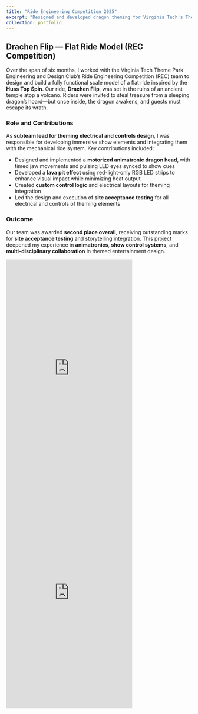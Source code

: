 ```yaml
---
title: "Ride Engineering Competition 2025"
excerpt: "Designed and developed dragon theming for Virginia Tech's Theme Park Engineering and Design club's submission for the Ohio State University's Ride Engineering Competition 2025. <br/><img src='/images/rec1.jpg'>"
collection: portfolio
---
```

## Drachen Flip — Flat Ride Model (REC Competition)

Over the span of six months, I worked with the Virginia Tech Theme Park Engineering and Design Club’s Ride Engineering Competition (REC) team to design and build a fully functional scale model of a flat ride inspired by the **Huss Top Spin**. Our ride, **Drachen Flip**, was set in the ruins of an ancient temple atop a volcano. Riders were invited to steal treasure from a sleeping dragon’s hoard—but once inside, the dragon awakens, and guests must escape its wrath.

### Role and Contributions

As **subteam lead for theming electrical and controls design**, I was responsible for developing immersive show elements and integrating them with the mechanical ride system. Key contributions included:

- Designed and implemented a **motorized animatronic dragon head**, with timed jaw movements and pulsing LED eyes synced to show cues  
- Developed a **lava pit effect** using red-light-only RGB LED strips to enhance visual impact while minimizing heat output  
- Created **custom control logic** and electrical layouts for theming integration  
- Led the design and execution of **site acceptance testing** for all electrical and controls of theming elements  

### Outcome

Our team was awarded **second place overall**, receiving outstanding marks for **site acceptance testing** and storytelling integration. This project deepened my experience in **animatronics**, **show control systems**, and **multi-disciplinary collaboration** in themed entertainment design.

<iframe width="342" height="607" src="https://www.youtube.com/embed/KhMXxQd6Y5E" title="Animatronic dragon for Virginia Tech’s TPED club’s submission to the Ohio State University REC 2025." frameborder="0" allow="accelerometer; autoplay; clipboard-write; encrypted-media; gyroscope; picture-in-picture; web-share" referrerpolicy="strict-origin-when-cross-origin" allowfullscreen></iframe>

<iframe width="342" height="607" src="https://www.youtube.com/embed/XeGCgUN30Ts" title="Virginia Tech TPED club submission for Ohio State REC 2025" frameborder="0" allow="accelerometer; autoplay; clipboard-write; encrypted-media; gyroscope; picture-in-picture; web-share" referrerpolicy="strict-origin-when-cross-origin" allowfullscreen></iframe>


